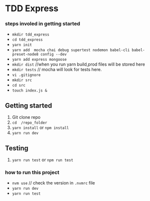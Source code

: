 # TDD Express

### steps involed in getting started

* `mkdir tdd_express` 
* `cd tdd_express`
* `yarn init`
* `yarn add  mocha chai debug supertest nodemon babel-cli babel-preset-node8 config --dev`
* `yarn add express mongoose` 
* `mkdir dist` //when you run yarn build,prod files will be stored here 
* `mkdir tests` // mocha will look for tests here.
* `vi .gitignore`
* `mkdir src`
* `cd src` 
* `touch index.js &`

## Getting started

1. Git clone repo
2. `cd  /repo_folder`
3. `yarn install` or `npm install`
3. `yarn run dev` 

## Testing
 1. `yarn run test` or `npm run test`

### how to run this project

- `nvm use` // check the version in `.nvmrc` file
- `yarn run dev`
- `yarn run test`